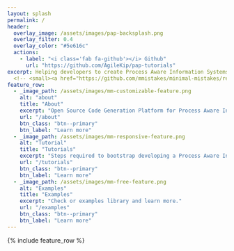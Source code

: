 ```yaml
---
layout: splash
permalink: /
header:
  overlay_image: /assets/images/pap-backsplash.png
  overlay_filter: 0.4
  overlay_color: "#5e616c"
  actions:
    - label: "<i class='fab fa-github'></i> Github"
      url: "https://github.com/AgileKip/pap-tutorials"
excerpt: Helping developers to create Process Aware Information Systems (PAIS)
  <!-- <small><a href="https://github.com/mmistakes/minimal-mistakes/releases/tag/4.17.2">Latest release v4.17.2</a></small> -->
feature_row:
  - _image_path: /assets/images/mm-customizable-feature.png
    alt: "about"
    title: "About"
    excerpt: "Open Source Code Generation Platform for Process Aware Information Systems."
    url: "/about"
    btn_class: "btn--primary"
    btn_label: "Learn more"
  - _image_path: /assets/images/mm-responsive-feature.png
    alt: "Tutorial"
    title: "Tutorials"
    excerpt: "Steps required to bootstrap developing a Process Aware Information System."
    url: "/tutorials"
    btn_class: "btn--primary"
    btn_label: "Learn more"
  - _image_path: /assets/images/mm-free-feature.png
    alt: "Examples"
    title: "Examples"
    excerpt: "Check or examples library and learn more."
    url: "/examples"
    btn_class: "btn--primary"
    btn_label: "Learn more"
---
```


{% include feature_row %}

<!--
## Sponsors:

[![OWSE](/assets/images/logo-owse.jpg)](http://www.owse.com.br)
-->
